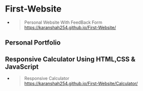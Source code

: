 ﻿# First-Website

- >Personal Website With FeedBack Form<br>https://karanshah254.github.io/First-Website/

## Personal Portfolio



## Responsive Calculator Using HTML,CSS & JavaScript

- >Responsive Calculator<br>https://karanshah254.github.io/First-Website/Calculator/




